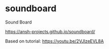 # soundboard
Sound Board

https://ansh-projects.github.io/soundboard/

Based on tutorial: https://youtu.be/2VJlzeEVL8A
